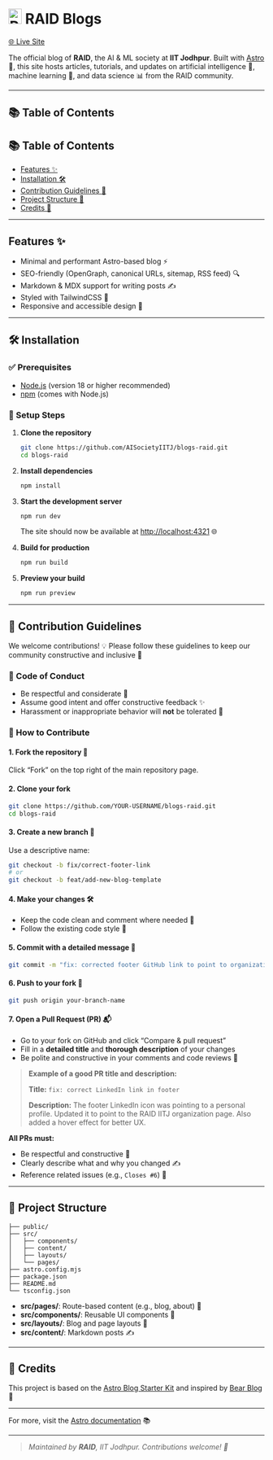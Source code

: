 # <img src="https://raw.githubusercontent.com/Arnesh-pal/blogs-raid/main/raid_emoji.png" width="26" height="30" alt="RAID logo" /> **RAID Blogs**

[🌐 Live Site](https://aisocietyiitj.github.io/blogs-raid/)

The official blog of **RAID**, the AI & ML society at **IIT Jodhpur**. Built with [Astro](https://astro.build/) 🚀, this site hosts articles, tutorials, and updates on artificial intelligence 🤖, machine learning 🧠, and data science 📊 from the RAID community.

---

## 📚 Table of Contents

## 📚 Table of Contents

- [Features ✨](#features-✨)
- [Installation 🛠️](#installation-🛠️)
- [Contribution Guidelines 🤝](#contribution-guidelines-🤝)
- [Project Structure 📁](#project-structure-📁)
- [Credits 🙌](#credits-🙌)

---

## Features ✨

- Minimal and performant Astro-based blog ⚡
- SEO-friendly (OpenGraph, canonical URLs, sitemap, RSS feed) 🔍
- Markdown & MDX support for writing posts ✍️
- Styled with TailwindCSS 🎨
- Responsive and accessible design 📱

---

## 🛠️ Installation

### ✅ Prerequisites

- [Node.js](https://nodejs.org/) (version 18 or higher recommended)
- [npm](https://www.npmjs.com/) (comes with Node.js)

### 🚀 Setup Steps

1. **Clone the repository**
   ```bash
   git clone https://github.com/AISocietyIITJ/blogs-raid.git
   cd blogs-raid
   ```

2. **Install dependencies**

   ```bash
   npm install
   ```

3. **Start the development server**

   ```bash
   npm run dev
   ```

   The site should now be available at [http://localhost:4321](http://localhost:4321) 🌐

4. **Build for production**

   ```bash
   npm run build
   ```

5. **Preview your build**

   ```bash
   npm run preview
   ```

---

## 🤝 Contribution Guidelines

We welcome contributions! 💡 Please follow these guidelines to keep our community constructive and inclusive 🌟

### 📜 Code of Conduct

* Be respectful and considerate 🤝
* Assume good intent and offer constructive feedback ✨
* Harassment or inappropriate behavior will **not** be tolerated 🚫

### 🔧 How to Contribute

#### 1. Fork the repository 🍴

Click “Fork” on the top right of the main repository page.

#### 2. Clone your fork

```bash
git clone https://github.com/YOUR-USERNAME/blogs-raid.git
cd blogs-raid
```

#### 3. Create a new branch 🌿

Use a descriptive name:

```bash
git checkout -b fix/correct-footer-link
# or
git checkout -b feat/add-new-blog-template
```

#### 4. Make your changes 🛠️

* Keep the code clean and comment where needed 🧼
* Follow the existing code style 🎨

#### 5. Commit with a detailed message 📝

```bash
git commit -m "fix: corrected footer GitHub link to point to organization"
```

#### 6. Push to your fork 🚀

```bash
git push origin your-branch-name
```

#### 7. Open a Pull Request (PR) 📬

* Go to your fork on GitHub and click “Compare & pull request”
* Fill in a **detailed title** and **thorough description** of your changes
* Be polite and constructive in your comments and code reviews 🙏

> **Example of a good PR title and description:**
>
> **Title:**
> `fix: correct LinkedIn link in footer`
>
> **Description:**
> The footer LinkedIn icon was pointing to a personal profile.
> Updated it to point to the RAID IITJ organization page.
> Also added a hover effect for better UX.

**All PRs must:**

* Be respectful and constructive 🧠
* Clearly describe what and why you changed ✍️
* Reference related issues (e.g., `Closes #6`) 🔗

---

## 📁 Project Structure

```text
├── public/
├── src/
│   ├── components/
│   ├── content/
│   ├── layouts/
│   └── pages/
├── astro.config.mjs
├── package.json
├── README.md
└── tsconfig.json
```

* **src/pages/**: Route-based content (e.g., blog, about) 📄
* **src/components/**: Reusable UI components 🧩
* **src/layouts/**: Blog and page layouts 🧱
* **src/content/**: Markdown posts ✍️

---

## 🙌 Credits

This project is based on the [Astro Blog Starter Kit](https://github.com/withastro/astro/tree/latest/examples/blog) and inspired by [Bear Blog](https://github.com/HermanMartinus/bearblog/) 🐻

---

For more, visit the [Astro documentation](https://docs.astro.build) 📚

---

> *Maintained by **RAID**, IIT Jodhpur. Contributions welcome! 💙*
